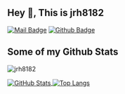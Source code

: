## Hey 👋, This is jrh8182

[![Mail Badge](https://img.shields.io/badge/-1721145407@qq.com-c14438?style=flat&logo=Gmail&logoColor=white&link=mailto:1721145407@qq.com)](mailto:1721145407@qq.com) [![Github Badge](https://img.shields.io/badge/-jrh8182-grey?style=flat&logo=github&logoColor=white&link=https://github.com/jrh8182/)](https://www.github.com/jrh8182/)
## Some of my Github Stats
<p align=left> <img src=https://komarev.com/ghpvc/?username=jrh8182 alt=jrh8182 /> </p>

<a href="https://github.com/jrh8182">
  <img align="center" alt="GitHub Stats" src="https://github-readme-stats.vercel.app/api?username=jrh8182&show_icons=true&include_all_commits=true" />
</a>
<a href="https://github.com/jrh8182">
  <img align="center" alt="Top Langs" src="https://github-readme-stats.vercel.app/api/top-langs/?username=jrh8182&layout=compact&hide=CSS" />
</a>

<!--
**jrh8182/jrh8182** is a ✨ _special_ ✨ repository because its `README.md` (this file) appears on your GitHub profile.

Here are some ideas to get you started:

- 🔭 I’m currently working on ...
- 🌱 I’m currently learning ...
- 👯 I’m looking to collaborate on ...
- 🤔 I’m looking for help with ...
- 💬 Ask me about ...
- 📫 How to reach me: ...
- 😄 Pronouns: ...
- ⚡ Fun fact: ...
-->
